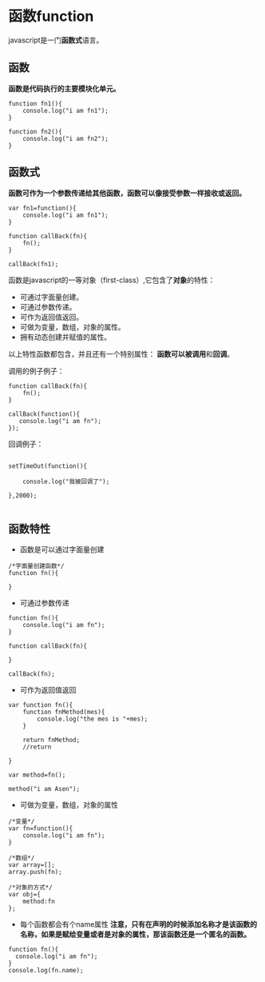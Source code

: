 # 函数function

javascript是一门**函数式**语言。

## 函数

**函数是代码执行的主要模块化单元。**
```
function fn1(){
    console.log("i am fn1");
}

function fn2(){
    console.log("i am fn2");
}
```

## 函数式

**函数可作为一个参数传递给其他函数，函数可以像接受参数一样接收或返回。**
```
var fn1=function(){
    console.log("i am fn1");
}

function callBack(fn){
    fn();
}

callBack(fn1);

```


函数是javascript的一等对象（first-class）,它包含了**对象**的特性：
- 可通过字面量创建。
- 可通过参数传递。
- 可作为返回值返回。
- 可做为变量，数组，对象的属性。
- 拥有动态创建并赋值的属性。

以上特性函数都包含，并且还有一个特别属性：
**函数可以被调用**和**回调**。

调用的例子例子：
```
function callBack(fn){
    fn();
}

callBack(function(){
   console.log("i am fn");
});

```
回调例子：
```

setTimeOut(function(){

    console.log("我被回调了");

},2000);


```

## 函数特性

- 函数是可以通过字面量创建

```
/*字面量创建函数*/
function fn(){

}
```

- 可通过参数传递

```
function fn(){
    console.log("i am fn");
}

function callBack(fn){

}

callBack(fn);

```

- 可作为返回值返回

```
var function fn(){
    function fnMethod(mes){
        console.log("the mes is "+mes);
    }

    return fnMethod;
    //return

}

var method=fn();

method("i am Asen");

```

- 可做为变量，数组，对象的属性

```
/*变量*/
var fn=function(){
    console.log("i am fn");
}

/*数组*/
var array=[];
array.push(fn);

/*对象的方式*/
var obj={
    method:fn
};

```

- 每个函数都会有个name属性
**注意，只有在声明的时候添加名称才是该函数的名称，如果是赋给变量或者是对象的属性，那该函数还是一个匿名的函数。**

```
function fn(){
  console.log("i am fn");
}
console.log(fn.name);




```
